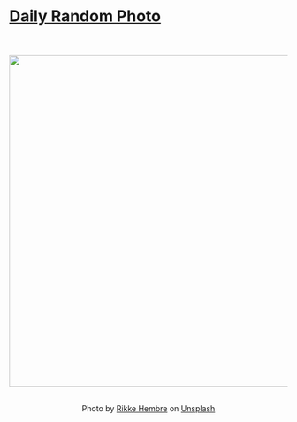 # [Daily Random Photo](https://www.dailyrandomphoto.com/)

<div align="center">
  <br>
  <br>
  <a href="https://www.dailyrandomphoto.com/p/2025/2025-02-10/"><img src="https://images.unsplash.com/photo-1727206407683-490abfe0d682?crop=entropy&cs=tinysrgb&fit=max&fm=jpg&ixid=M3w3NzUwOHwwfDF8cmFuZG9tfHx8fHx8fHx8MTczOTE0ODA3NXw&ixlib=rb-4.0.3&q=80&w=1080" width="600px"></a>
  <br>
  <br>
  <p class="has-text-grey">Photo by <a href="https://unsplash.com/@hembris?utm_source=Daily%20Random%20Photo&amp;utm_medium=referral" target="_blank" rel="noopener noreferrer">Rikke Hembre</a> on <a href="https://unsplash.com/photos/a-blue-van-parked-on-top-of-a-grass-covered-field-JAGvVkCs27s?utm_source=Daily%20Random%20Photo&amp;utm_medium=referral" target="_blank" rel="noopener noreferrer">Unsplash</a></p>
</div>
